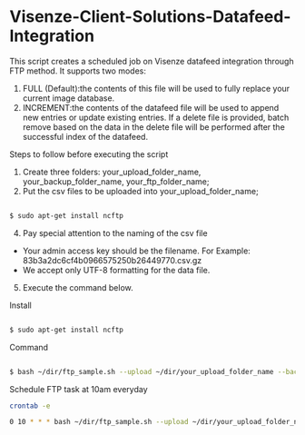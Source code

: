 # Visenze-Client-Solutions-Datafeed-Integration
This script creates a scheduled job on Visenze datafeed integration through FTP method. It supports two modes: 
1. FULL (Default):the contents of this file will be used to fully replace your current image database.
2. INCREMENT:the contents of the datafeed file will be used to append new entries or update existing entries. If a delete file is provided, batch remove based on the data in the delete file will be performed after the successful index of the datafeed.

Steps to follow before executing the script
1. Create three folders: your_upload_folder_name, your_backup_folder_name, your_ftp_folder_name;
2. Put the csv files to be uploaded into your_upload_folder_name;
```bash

$ sudo apt-get install ncftp

```




4. Pay special attention to the naming of the csv file
- Your admin access key should be the filename. For Example: 83b3a2dc6cf4b0966575250b26449770.csv.gz
- We accept only UTF-8 formatting for the data file.
5. Execute the command below. 

Install 
```bash

$ sudo apt-get install ncftp

```

Command
```bash

$ bash ~/dir/ftp_sample.sh --upload ~/dir/your_upload_folder_name --backup ~/dir/your_backup_folder_name --ftp ~/dir/your_ftp_folder_name --username XXX --password XXX --ftp_address XXX 

```

Schedule FTP task at 10am everyday 
```bash
crontab -e
```
```bash
0 10 * * * bash ~/dir/ftp_sample.sh --upload ~/dir/your_upload_folder_name --backup ~/dir/your_backup_folder_name --ftp ~/dir/your_ftp_folder_name --username XXX --password XXX --ftp_address XXX 
```
